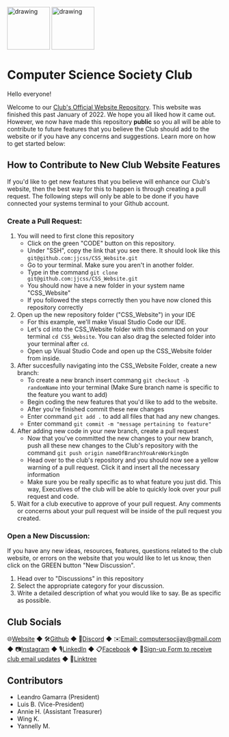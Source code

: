 <!-- CSS_Website Github Repo Read.me File  -->


<img src="https://i.imgur.com/JybZuXd.png" alt="drawing" width="100"/> <img src="https://i.imgur.com/Bzkqs5I.png" alt="drawing" width="100"/>

<!-- Template of how emails should look like before we send them out. Make sure you get the "go" from the Secretary or President before we send out the emails to all club members -->

# Computer Science Society Club

Hello everyone!

Welcome to our <a href="https://jjaycss.tech/">Club's Official Website Repository</a>. This website was finished this past January of 2022. We hope you all liked how it came out. However, we now have made this repository <b>public</b> so you all will be able to contribute to future features that you believe the Club should add to the website or if you have any concerns and suggestions. Learn more on how to get started below:

## How to Contribute to New Club Website Features
If you'd like to get new features that you believe will enhance our Club's website, then the best way for this to happen is through creating a pull request. The following steps will only be able to be done if you have connected your systems terminal to your Github account.
### Create a Pull Request:
1) You will need to first clone this repository
    - Click on the green "CODE" button on this repository.
    - Under "SSH", copy the link that you see there. It should look like this `git@github.com:jjcss/CSS_Website.git`
    - Go to your terminal. Make sure you aren't in another folder.
    - Type in the command `git clone git@github.com:jjcss/CSS_Website.git`
    - You should now have a new folder in your system name "CSS_Website"
    - If you followed the steps correctly then you have now cloned this repository correctly
2) Open up the new repository folder ("CSS_Website") in your IDE
    - For this example, we'll make Visual Studio Code our IDE. 
    - Let's cd into the CSS_Website folder with this command on your terminal `cd CSS_Website`. You can also drag the selected folder into your terminal after `cd`.
    - Open up Visual Studio Code and open up the CSS_Website folder from inside.
3) After succesfully navigating into the CSS_Website Folder, create a new branch:
    - To create a new branch insert commang `git checkout -b randomName` into your terminal (Make Sure branch name is specific to the feature you want to add)
    - Begin coding the new features that you'd like to add to the website.
    - After you're finished commit these new changes
    - Enter command `git add .` to add all files that had any new changes.
    - Enter command `git commit -m "message pertaining to feature"`
4) After adding new code in your new branch, create a pull request
    - Now that you've committed the new changes to your new branch, push all these new changes to the Club's repository with the command `git push origin nameOfBranchYouAreWorkingOn`
    - Head over to the club's repository and you should now see a yellow warning of a pull request. Click it and insert all the necessary information
    - Make sure you be really specific as to what feature you just did. This way, Executives of the club will be able to quickly look over your pull request and code.
5) Wait for a club executive to approve of your pull request. Any comments or concerns about your pull request will be inside of the pull request you created.

### Open a New Discussion:
If you have any new ideas, resources, features, questions related to the club website, or errors on the website that you would like to let us know, then click on the GREEN button "New Discussion".

1) Head over to "Discussions" in this repository
2) Select the appropriate category for your discussion.
3) Write a detailed description of what you would like to say. Be as specific as possible.


## Club Socials
🌐[Website](https://jjaycss.tech/) ◆ 
🛠[Github](https://github.com/jjcss) ◆ 
💬[Discord](https://discord.gg/fJZKErEnPa) ◆ 
✉️[Email: computersocjjay@gmail.com](computersocjjay@gmail.com) ◆ 
📷[Instagram](https://www.instagram.com/jjccomputerscience/) ◆ 
🎙[LinkedIn](https://www.linkedin.com/in/cssclub/) ◆ 
📋[Facebook](https://www.facebook.com/CSSJohnJay) ◆ 
💌[Sign-up Form to receive club email updates](https://docs.google.com/forms/d/e/1FAIpQLSefHY3t8HakF0VvY5jLKppv0XIaU7a0ZdfbTkSHzs1ObCSgsA/viewform) ◆ 
🌲[Linktree](https://l.instagram.com/?u=https%3A%2F%2Flinktr.ee%2Fjjaycss&e=ATOSfCgT69PGdXXE-N6W4LYPCy3d8xTToAElzBm0BrXLhBQG0W5_Lt95y8SU2e3VZYnFmbpSshqcN40Lof-07w&s=1)

## Contributors
- Leandro Gamarra (President)
- Luis B. (Vice-President)
- Annie H. (Assistant Treasurer)
- Wing K.
- Yannelly M.

